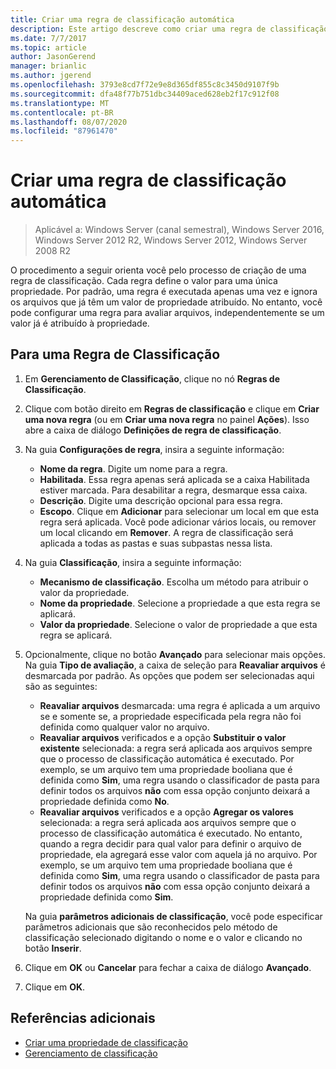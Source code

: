 ```yaml
---
title: Criar uma regra de classificação automática
description: Este artigo descreve como criar uma regra de classificação para uma propriedade.
ms.date: 7/7/2017
ms.topic: article
author: JasonGerend
manager: brianlic
ms.author: jgerend
ms.openlocfilehash: 3793e8cd7f72e9e8d365df855c8c3450d9107f9b
ms.sourcegitcommit: dfa48f77b751dbc34409aced628eb2f17c912f08
ms.translationtype: MT
ms.contentlocale: pt-BR
ms.lasthandoff: 08/07/2020
ms.locfileid: "87961470"
---
```

# <a name="create-an-automatic-classification-rule"></a>Criar uma regra de classificação automática

> Aplicável a: Windows Server (canal semestral), Windows Server 2016, Windows Server 2012 R2, Windows Server 2012, Windows Server 2008 R2

O procedimento a seguir orienta você pelo processo de criação de uma regra de classificação. Cada regra define o valor para uma única propriedade. Por padrão, uma regra é executada apenas uma vez e ignora os arquivos que já têm um valor de propriedade atribuído. No entanto, você pode configurar uma regra para avaliar arquivos, independentemente se um valor já é atribuído à propriedade.

## <a name="to-create-a-classification-rule"></a>Para uma Regra de Classificação

1.  Em **Gerenciamento de Classificação**, clique no nó **Regras de Classificação**.

2.  Clique com botão direito em **Regras de classificação** e clique em **Criar uma nova regra** (ou em **Criar uma nova regra** no painel **Ações**). Isso abre a caixa de diálogo **Definições de regra de classificação**.

3.  Na guia **Configurações de regra**, insira a seguinte informação:

    -   **Nome da regra**. Digite um nome para a regra.
    -   **Habilitada**. Essa regra apenas será aplicada se a caixa Habilitada estiver marcada. Para desabilitar a regra, desmarque essa caixa.
    -   **Descrição**. Digite uma descrição opcional para essa regra.
    -   **Escopo**. Clique em **Adicionar** para selecionar um local em que esta regra será aplicada. Você pode adicionar vários locais, ou remover um local clicando em **Remover**. A regra de classificação será aplicada a todas as pastas e suas subpastas nessa lista.

4.  Na guia **Classificação**, insira a seguinte informação:

    -   **Mecanismo de classificação**. Escolha um método para atribuir o valor da propriedade.
    -   **Nome da propriedade**. Selecione a propriedade a que esta regra se aplicará.
    -   **Valor da propriedade**. Selecione o valor de propriedade a que esta regra se aplicará.

5.  Opcionalmente, clique no botão **Avançado** para selecionar mais opções. Na guia **Tipo de avaliação**, a caixa de seleção para **Reavaliar arquivos** é desmarcada por padrão. As opções que podem ser selecionadas aqui são as seguintes:

    -   **Reavaliar arquivos** desmarcada: uma regra é aplicada a um arquivo se e somente se, a propriedade especificada pela regra não foi definida como qualquer valor no arquivo.
    -   **Reavaliar arquivos** verificados e a opção **Substituir o valor existente** selecionada: a regra será aplicada aos arquivos sempre que o processo de classificação automática é executado. Por exemplo, se um arquivo tem uma propriedade booliana que é definida como **Sim**, uma regra usando o classificador de pasta para definir todos os arquivos **não** com essa opção conjunto deixará a propriedade definida como **No**.
    -   **Reavaliar arquivos** verificados e a opção **Agregar os valores** selecionada: a regra será aplicada aos arquivos sempre que o processo de classificação automática é executado. No entanto, quando a regra decidir para qual valor para definir o arquivo de propriedade, ela agregará esse valor com aquela já no arquivo. Por exemplo, se um arquivo tem uma propriedade booliana que é definida como **Sim**, uma regra usando o classificador de pasta para definir todos os arquivos **não** com essa opção conjunto deixará a propriedade definida como **Sim**.

    Na guia **parâmetros adicionais de classificação**, você pode especificar parâmetros adicionais que são reconhecidos pelo método de classificação selecionado digitando o nome e o valor e clicando no botão **Inserir**.

6.  Clique em **OK** ou **Cancelar** para fechar a caixa de diálogo **Avançado**.

7.  Clique em **OK**.

## <a name="additional-references"></a>Referências adicionais

-   [Criar uma propriedade de classificação](create-classification-property.md)
-   [Gerenciamento de classificação](classification-management.md)